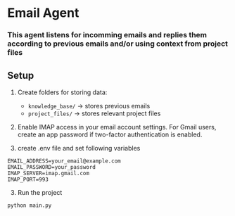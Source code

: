 # Email Agent
### This agent listens for incomming emails and replies them according to previous emails and/or using context from project files

## Setup

1. Create folders for storing data:
   - `knowledge_base/` → stores previous emails  
   - `project_files/` → stores relevant project files  

2. Enable IMAP access in your email account settings. For Gmail users, create an app password if two-factor authentication is enabled.
3.  create .env file and set following variables

```
EMAIL_ADDRESS=your_email@example.com
EMAIL_PASSWORD=your_password
IMAP_SERVER=imap.gmail.com
IMAP_PORT=993
```

3. Run the project

```
python main.py
```
